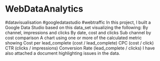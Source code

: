 # WebDataAnalytics
#datavisualisation #googledatastudio #webtraffic
In this project, I built a  Google Data Studio based on this data_set visualizing the following:
By channel, impressions and clicks
By date, cost and clicks
Sub channel by cost comparison
A chart using one or more of the calculated metric showing 
Cost per lead_complete (cost / lead_complete)
CPC (cost / click)
CTR (clicks  / impressions)
Conversion Rate (lead_complete / clicks)
I have also attached a document highlighting issues in the data.
